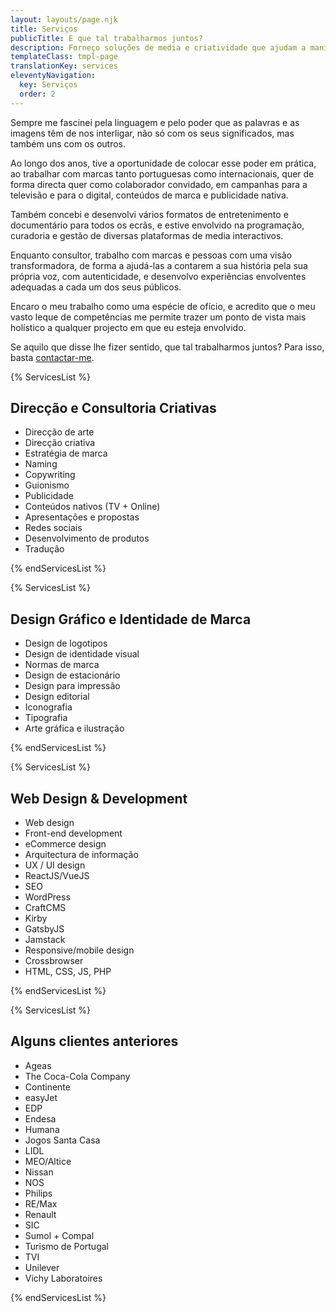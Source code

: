 ```yaml
---
layout: layouts/page.njk
title: Serviços
publicTitle: E que tal trabalharmos juntos?
description: Forneço soluções de media e criatividade que ajudam a manifestar uma visão maior.
templateClass: tmpl-page
translationKey: services
eleventyNavigation:
  key: Serviços
  order: 2
---
```


Sempre me fascinei pela linguagem e pelo poder que as palavras e as imagens têm de nos interligar, não só com os seus significados, mas também uns com os outros.

Ao longo dos anos, tive a oportunidade de colocar esse poder em prática, ao trabalhar com marcas tanto portuguesas como internacionais, quer de forma directa quer como colaborador convidado, em campanhas para a televisão e para o digital, conteúdos de marca e publicidade nativa.

Também concebi e desenvolvi vários formatos de entretenimento e documentário para todos os ecrãs, e estive envolvido na programação, curadoria e gestão de diversas plataformas de media interactivos.

Enquanto consultor, trabalho com marcas e pessoas com uma visão transformadora, de forma a ajudá-las a contarem a sua história pela sua própria voz, com autenticidade, e desenvolvo experiências envolventes adequadas a cada um dos seus públicos.

Encaro o meu trabalho como uma espécie de ofício, e acredito que o meu vasto leque de competências me permite trazer um ponto de vista mais holístico a qualquer projecto em que eu esteja envolvido.

Se aquilo que disse lhe fizer sentido, que tal trabalharmos juntos? Para isso, basta [contactar-me](mailto:hello@fabiomrbarbosa.com).

{% ServicesList %}

## Direcção e Consultoria Criativas

- Direcção de arte
- Direcção criativa
- Estratégia de marca
- Naming
- Copywriting
- Guionismo
- Publicidade
- Conteúdos nativos (TV + Online)
- Apresentações e propostas
- Redes sociais
- Desenvolvimento de produtos
- Tradução

{% endServicesList %}

{% ServicesList %}

## Design Gráfico e Identidade de Marca

- Design de logotipos
- Design de identidade visual
- Normas de marca
- Design de estacionário
- Design para impressão
- Design editorial
- Iconografia
- Tipografia
- Arte gráfica e ilustração

{% endServicesList %}

{% ServicesList %}

## Web Design & Development

- Web design
- Front-end development
- eCommerce design
- Arquitectura de informação
- UX / UI design
- ReactJS/VueJS
- SEO
- WordPress
- CraftCMS
- Kirby
- GatsbyJS
- Jamstack
- Responsive/mobile design
- Crossbrowser
- HTML, CSS, JS, PHP

{% endServicesList %}

{% ServicesList %}

## Alguns clientes anteriores

- Ageas
- The Coca-Cola Company
- Continente
- easyJet
- EDP
- Endesa
- Humana
- Jogos Santa Casa
- LIDL
- MEO/Altice
- Nissan
- NOS
- Philips
- RE/Max
- Renault
- SIC
- Sumol + Compal
- Turismo de Portugal
- TVI
- Unilever
- Vichy Laboratoires

{% endServicesList %}
